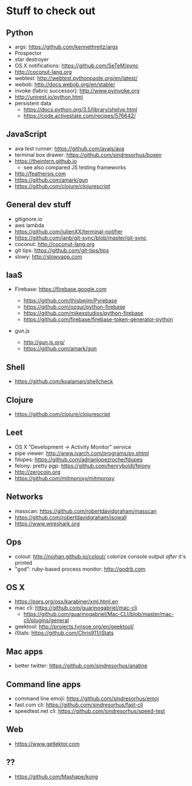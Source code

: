 # Stuff to check out

## Python

- args: https://github.com/kennethreitz/args
- Prospector
- star destroyer
- OS X notifications: https://github.com/SeTeM/pync
- http://coconut-lang.org
- webtest: http://webtest.pythonpaste.org/en/latest/
- webob: http://docs.webob.org/en/stable/
- invoke (fabric successor): http://www.pyinvoke.org
- http://unirest.io/python.html
- persistent data
    - https://docs.python.org/3.5/library/shelve.html
    - https://code.activestate.com/recipes/576642/


## JavaScript

- ava test runner: https://github.com/avajs/ava
- terminal box drawer: https://github.com/sindresorhus/boxen
- https://theintern.github.io
    - see also compared JS testing frameworks
- http://feathersjs.com
- https://github.com/amark/gun
- https://github.com/clojure/clojurescript

## General dev stuff
- gitignore.io
- aws lambda
- https://github.com/julienXX/terminal-notifier
- https://github.com/ianb/git-sync/blob/master/git-sync
- coconut: http://coconut-lang.org
- git tips: https://github.com/git-tips/tips
- slowy: http://slowyapp.com


## IaaS

- Firebase: https://firebase.google.com
    - https://github.com/thisbejim/Pyrebase
    - https://github.com/ozgur/python-firebase
    - https://github.com/mikexstudios/python-firebase
    - https://github.com/firebase/firebase-token-generator-python

- gun.js
    - http://gun.js.org/
    - https://github.com/amark/gun


## Shell

- https://github.com/koalaman/shellcheck


## Clojure

- https://github.com/clojure/clojurescript


## Leet

- OS X "Development -> Activity Monitor" service
- pipe viewer: http://www.ivarch.com/programs/pv.shtml
- fdupes: https://github.com/adrianlopezroche/fdupes
- felony: pretty pgp: https://github.com/henryboldi/felony
- http://zerocoin.org
- https://github.com/mitmproxy/mitmproxy


## Networks

- masscan: https://github.com/robertdavidgraham/masscan
- https://github.com/robertdavidgraham/isowall
- https://www.wireshark.org


## Ops

- colout: http://nojhan.github.io/colout/ colorize console output *after* it's printed
- "god": ruby-based process monitor: http://godrb.com


## OS X

- https://pqrs.org/osx/karabiner/xml.html.en
- mac cli: https://github.com/guarinogabriel/mac-cli
    - https://github.com/guarinogabriel/Mac-CLI/blob/master/mac-cli/plugins/general
- geektool: http://projects.tynsoe.org/en/geektool/
- iStats: https://github.com/Chris911/iStats


## Mac apps

- better twitter: https://github.com/sindresorhus/anatine


## Command line apps

- command line emoji: https://github.com/sindresorhus/emoj
- fast.com cli: https://github.com/sindresorhus/fast-cli
- speedtest.net cli: https://github.com/sindresorhus/speed-test


## Web

- https://www.getlektor.com


## ??

- https://github.com/Mashape/kong
